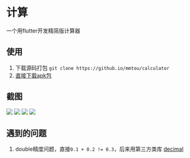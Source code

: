 # 计算
一个用flutter开发精简版计算器

## 使用
1. 下载源码打包 `git clone https://github.io/mmtou/calculator`
2. [直接下载apk包](https://github.io/mmtou/calculator/docs/calculator.apk)

## 截图
![](./docs/index.jpeg)
![](./docs/index1.jpeg)
![](./docs/index2.jpeg)
![](./docs/index3.jpeg)

## 遇到的问题
1. double精度问题，直接`0.1 + 0.2 != 0.3`，后来用第三方类库 [decimal](https://pub.dartlang.org/packages/decimal)